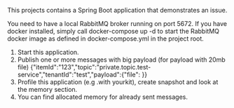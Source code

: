 This projects contains a Spring Boot application that demonstrates an issue.

You need to have a local RabbitMQ broker running on port 5672. If you have docker installed, simply call docker-compose up -d to start the RabbitMQ docker image as defined in docker-compose.yml in the project root.

1. Start this application.
2. Publish one or more messages with big payload (for payload with 20mb file)
  {"itemId":"123","topic":"private.topic.test-service","tenantId":"test","payload":{"file": <base64 file content>}}
3. Profile this application (e.g .with yourkit), create snapshot and look at the memory section.
4. You can find allocated memory for already sent messages.